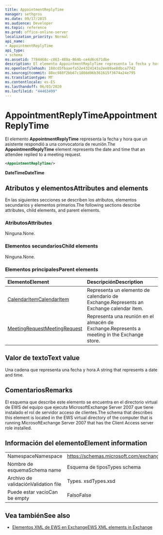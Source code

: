 ```yaml
---
title: AppointmentReplyTime
manager: sethgros
ms.date: 09/17/2015
ms.audience: Developer
ms.topic: reference
ms.prod: office-online-server
localization_priority: Normal
api_name:
- AppointmentReplyTime
api_type:
- schema
ms.assetid: 7784468c-c863-488a-864b-ce4d6c671dbe
description: El elemento AppointmentReplyTime representa la fecha y hora que un asistente respondió a una convocatoria de reunión.
ms.openlocfilehash: 188cd5fbaaefa52e4324143a2ee89ae8dbca7742
ms.sourcegitcommit: 88ec988f2bb67c1866d06b361615f3674a24e795
ms.translationtype: MT
ms.contentlocale: es-ES
ms.lasthandoff: 06/03/2020
ms.locfileid: "44463499"
---
```

# <a name="appointmentreplytime"></a><span data-ttu-id="eae2e-103">AppointmentReplyTime</span><span class="sxs-lookup"><span data-stu-id="eae2e-103">AppointmentReplyTime</span></span>

<span data-ttu-id="eae2e-104">El elemento **AppointmentReplyTime** representa la fecha y hora que un asistente respondió a una convocatoria de reunión.</span><span class="sxs-lookup"><span data-stu-id="eae2e-104">The **AppointmentReplyTime** element represents the date and time that an attendee replied to a meeting request.</span></span> 
  
```xml
<AppointmentReplyTime/>
```

 <span data-ttu-id="eae2e-105">**DateTime**</span><span class="sxs-lookup"><span data-stu-id="eae2e-105">**DateTime**</span></span>
## <a name="attributes-and-elements"></a><span data-ttu-id="eae2e-106">Atributos y elementos</span><span class="sxs-lookup"><span data-stu-id="eae2e-106">Attributes and elements</span></span>

<span data-ttu-id="eae2e-107">En las siguientes secciones se describen los atributos, elementos secundarios y elementos primarios.</span><span class="sxs-lookup"><span data-stu-id="eae2e-107">The following sections describe attributes, child elements, and parent elements.</span></span>
  
### <a name="attributes"></a><span data-ttu-id="eae2e-108">Atributos</span><span class="sxs-lookup"><span data-stu-id="eae2e-108">Attributes</span></span>

<span data-ttu-id="eae2e-109">Ninguna.</span><span class="sxs-lookup"><span data-stu-id="eae2e-109">None.</span></span>
  
### <a name="child-elements"></a><span data-ttu-id="eae2e-110">Elementos secundarios</span><span class="sxs-lookup"><span data-stu-id="eae2e-110">Child elements</span></span>

<span data-ttu-id="eae2e-111">Ninguna.</span><span class="sxs-lookup"><span data-stu-id="eae2e-111">None.</span></span>
  
### <a name="parent-elements"></a><span data-ttu-id="eae2e-112">Elementos principales</span><span class="sxs-lookup"><span data-stu-id="eae2e-112">Parent elements</span></span>

|<span data-ttu-id="eae2e-113">**Elemento**</span><span class="sxs-lookup"><span data-stu-id="eae2e-113">**Element**</span></span>|<span data-ttu-id="eae2e-114">**Descripción**</span><span class="sxs-lookup"><span data-stu-id="eae2e-114">**Description**</span></span>|
|:-----|:-----|
|[<span data-ttu-id="eae2e-115">CalendarItem</span><span class="sxs-lookup"><span data-stu-id="eae2e-115">CalendarItem</span></span>](calendaritem.md) <br/> |<span data-ttu-id="eae2e-116">Representa un elemento de calendario de Exchange.</span><span class="sxs-lookup"><span data-stu-id="eae2e-116">Represents an Exchange calendar item.</span></span>  <br/> |
|[<span data-ttu-id="eae2e-117">MeetingRequest</span><span class="sxs-lookup"><span data-stu-id="eae2e-117">MeetingRequest</span></span>](meetingrequest.md) <br/> |<span data-ttu-id="eae2e-118">Representa una reunión en el almacén de Exchange.</span><span class="sxs-lookup"><span data-stu-id="eae2e-118">Represents a meeting in the Exchange store.</span></span>  <br/> |
   
## <a name="text-value"></a><span data-ttu-id="eae2e-119">Valor de texto</span><span class="sxs-lookup"><span data-stu-id="eae2e-119">Text value</span></span>

<span data-ttu-id="eae2e-120">Una cadena que representa una fecha y hora.</span><span class="sxs-lookup"><span data-stu-id="eae2e-120">A string that represents a date and time.</span></span>
  
## <a name="remarks"></a><span data-ttu-id="eae2e-121">Comentarios</span><span class="sxs-lookup"><span data-stu-id="eae2e-121">Remarks</span></span>

<span data-ttu-id="eae2e-122">El esquema que describe este elemento se encuentra en el directorio virtual de EWS del equipo que ejecuta MicrosoftExchange Server 2007 que tiene instalado el rol de servidor acceso de clientes.</span><span class="sxs-lookup"><span data-stu-id="eae2e-122">The schema that describes this element is located in the EWS virtual directory of the computer that is running MicrosoftExchange Server 2007 that has the Client Access server role installed.</span></span>
  
## <a name="element-information"></a><span data-ttu-id="eae2e-123">Información del elemento</span><span class="sxs-lookup"><span data-stu-id="eae2e-123">Element information</span></span>

|||
|:-----|:-----|
|<span data-ttu-id="eae2e-124">Namespace</span><span class="sxs-lookup"><span data-stu-id="eae2e-124">Namespace</span></span>  <br/> |https://schemas.microsoft.com/exchange/services/2006/types  <br/> |
|<span data-ttu-id="eae2e-125">Nombre de esquema</span><span class="sxs-lookup"><span data-stu-id="eae2e-125">Schema name</span></span>  <br/> |<span data-ttu-id="eae2e-126">Esquema de tipos</span><span class="sxs-lookup"><span data-stu-id="eae2e-126">Types schema</span></span>  <br/> |
|<span data-ttu-id="eae2e-127">Archivo de validación</span><span class="sxs-lookup"><span data-stu-id="eae2e-127">Validation file</span></span>  <br/> |<span data-ttu-id="eae2e-128">Types. xsd</span><span class="sxs-lookup"><span data-stu-id="eae2e-128">Types.xsd</span></span>  <br/> |
|<span data-ttu-id="eae2e-129">Puede estar vacío</span><span class="sxs-lookup"><span data-stu-id="eae2e-129">Can be empty</span></span>  <br/> |<span data-ttu-id="eae2e-130">Falso</span><span class="sxs-lookup"><span data-stu-id="eae2e-130">False</span></span>  <br/> |
   
## <a name="see-also"></a><span data-ttu-id="eae2e-131">Vea también</span><span class="sxs-lookup"><span data-stu-id="eae2e-131">See also</span></span>

- [<span data-ttu-id="eae2e-132">Elementos XML de EWS en Exchange</span><span class="sxs-lookup"><span data-stu-id="eae2e-132">EWS XML elements in Exchange</span></span>](ews-xml-elements-in-exchange.md)

